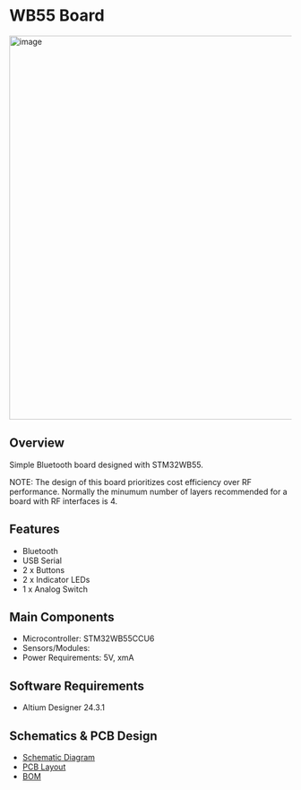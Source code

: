 # WB55 Board

<img width="1018" height="685" alt="image" src="https://github.com/user-attachments/assets/a5cb8328-0d22-48ec-afc1-f199445b5f3a" />

## Overview

Simple Bluetooth board designed with STM32WB55.

NOTE: The design of this board prioritizes cost efficiency over RF performance. Normally the minumum number of layers recommended for a board with RF interfaces is 4.

## Features

- Bluetooth
- USB Serial
- 2 x Buttons
- 2 x Indicator LEDs
- 1 x Analog Switch

## Main Components

- Microcontroller: STM32WB55CCU6
- Sensors/Modules: 
- Power Requirements: 5V, xmA

## Software Requirements

- Altium Designer 24.3.1

## Schematics & PCB Design

- [Schematic Diagram](MCU.SchDoc)
- [PCB Layout](#)
- [BOM](Project%Outputs%for%WB55_board/Output/BOM/Bill%of%Materials-WB55_board.xlsx)
